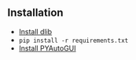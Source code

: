 ## Installation

- [Install dlib](https://www.pyimagesearch.com/2017/03/27/how-to-install-dlib/)
- `pip install -r requirements.txt`
- [Install PYAutoGUI](http://pyautogui.readthedocs.io/en/latest/install.html)
